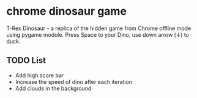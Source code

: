 # chrome dinosaur game
T-Rex Dinosaur - a replica of the hidden game from Chrome offline mode using pygame module. Press Space to  your Dino, use down arrow (↓) to duck.

## TODO List
- Add high score bar
- Increase the speed of dino after each iteration
- Add clouds in the background
